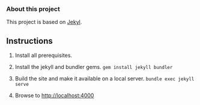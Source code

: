### About this project
This project is based on [Jekyl](https://jekyllrb.com/docs/).

## Instructions
1. Install all prerequisites.

2. Install the jekyll and bundler gems.
```gem install jekyll bundler```

3. Build the site and make it available on a local server.
```bundle exec jekyll serve```

4. Browse to [http://localhost:4000](http://localhost:4000)